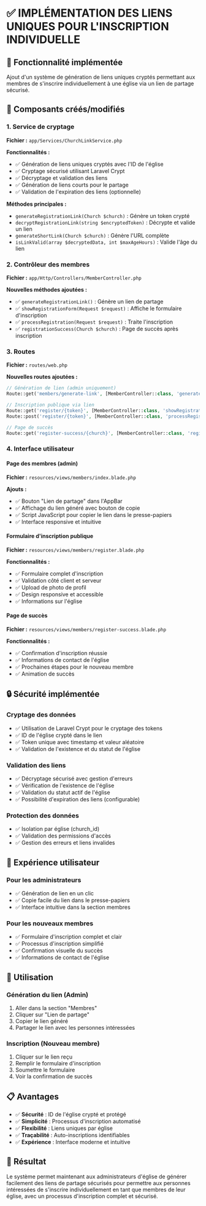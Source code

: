 # ✅ IMPLÉMENTATION DES LIENS UNIQUES POUR L'INSCRIPTION INDIVIDUELLE

## 🎯 **Fonctionnalité implémentée**

Ajout d'un système de génération de liens uniques cryptés permettant aux membres de s'inscrire individuellement à une église via un lien de partage sécurisé.

## 🔧 **Composants créés/modifiés**

### **1. Service de cryptage**
**Fichier :** `app/Services/ChurchLinkService.php`

**Fonctionnalités :**
- ✅ Génération de liens uniques cryptés avec l'ID de l'église
- ✅ Cryptage sécurisé utilisant Laravel Crypt
- ✅ Décryptage et validation des liens
- ✅ Génération de liens courts pour le partage
- ✅ Validation de l'expiration des liens (optionnelle)

**Méthodes principales :**
- `generateRegistrationLink(Church $church)` : Génère un token crypté
- `decryptRegistrationLink(string $encryptedToken)` : Décrypte et valide un lien
- `generateShortLink(Church $church)` : Génère l'URL complète
- `isLinkValid(array $decryptedData, int $maxAgeHours)` : Valide l'âge du lien

### **2. Contrôleur des membres**
**Fichier :** `app/Http/Controllers/MemberController.php`

**Nouvelles méthodes ajoutées :**
- ✅ `generateRegistrationLink()` : Génère un lien de partage
- ✅ `showRegistrationForm(Request $request)` : Affiche le formulaire d'inscription
- ✅ `processRegistration(Request $request)` : Traite l'inscription
- ✅ `registrationSuccess(Church $church)` : Page de succès après inscription

### **3. Routes**
**Fichier :** `routes/web.php`

**Nouvelles routes ajoutées :**
```php
// Génération de lien (admin uniquement)
Route::get('members/generate-link', [MemberController::class, 'generateRegistrationLink'])->name('members.generate-link');

// Inscription publique via lien
Route::get('register/{token}', [MemberController::class, 'showRegistrationForm'])->name('members.register');
Route::post('register/{token}', [MemberController::class, 'processRegistration'])->name('members.register.process');

// Page de succès
Route::get('register-success/{church}', [MemberController::class, 'registrationSuccess'])->name('members.register.success');
```

### **4. Interface utilisateur**

#### **Page des membres (admin)**
**Fichier :** `resources/views/members/index.blade.php`

**Ajouts :**
- ✅ Bouton "Lien de partage" dans l'AppBar
- ✅ Affichage du lien généré avec bouton de copie
- ✅ Script JavaScript pour copier le lien dans le presse-papiers
- ✅ Interface responsive et intuitive

#### **Formulaire d'inscription publique**
**Fichier :** `resources/views/members/register.blade.php`

**Fonctionnalités :**
- ✅ Formulaire complet d'inscription
- ✅ Validation côté client et serveur
- ✅ Upload de photo de profil
- ✅ Design responsive et accessible
- ✅ Informations sur l'église

#### **Page de succès**
**Fichier :** `resources/views/members/register-success.blade.php`

**Fonctionnalités :**
- ✅ Confirmation d'inscription réussie
- ✅ Informations de contact de l'église
- ✅ Prochaines étapes pour le nouveau membre
- ✅ Animation de succès

## 🔒 **Sécurité implémentée**

### **Cryptage des données**
- ✅ Utilisation de Laravel Crypt pour le cryptage des tokens
- ✅ ID de l'église crypté dans le lien
- ✅ Token unique avec timestamp et valeur aléatoire
- ✅ Validation de l'existence et du statut de l'église

### **Validation des liens**
- ✅ Décryptage sécurisé avec gestion d'erreurs
- ✅ Vérification de l'existence de l'église
- ✅ Validation du statut actif de l'église
- ✅ Possibilité d'expiration des liens (configurable)

### **Protection des données**
- ✅ Isolation par église (church_id)
- ✅ Validation des permissions d'accès
- ✅ Gestion des erreurs et liens invalides

## 🎨 **Expérience utilisateur**

### **Pour les administrateurs**
- ✅ Génération de lien en un clic
- ✅ Copie facile du lien dans le presse-papiers
- ✅ Interface intuitive dans la section membres

### **Pour les nouveaux membres**
- ✅ Formulaire d'inscription complet et clair
- ✅ Processus d'inscription simplifié
- ✅ Confirmation visuelle du succès
- ✅ Informations de contact de l'église

## 🚀 **Utilisation**

### **Génération du lien (Admin)**
1. Aller dans la section "Membres"
2. Cliquer sur "Lien de partage"
3. Copier le lien généré
4. Partager le lien avec les personnes intéressées

### **Inscription (Nouveau membre)**
1. Cliquer sur le lien reçu
2. Remplir le formulaire d'inscription
3. Soumettre le formulaire
4. Voir la confirmation de succès

## 📋 **Avantages**

- ✅ **Sécurité** : ID de l'église crypté et protégé
- ✅ **Simplicité** : Processus d'inscription automatisé
- ✅ **Flexibilité** : Liens uniques par église
- ✅ **Traçabilité** : Auto-inscriptions identifiables
- ✅ **Expérience** : Interface moderne et intuitive

## 🎉 **Résultat**

Le système permet maintenant aux administrateurs d'église de générer facilement des liens de partage sécurisés pour permettre aux personnes intéressées de s'inscrire individuellement en tant que membres de leur église, avec un processus d'inscription complet et sécurisé.
